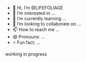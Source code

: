 - 👋 Hi, I’m @LIFEFOLIAGE
- 👀 I’m interested in ...
- 🌱 I’m currently learning ...
- 💞️ I’m looking to collaborate on ...
- 📫 How to reach me ...
- 😄 Pronouns: ...
- ⚡ Fun fact: ...

<!---
LIFEFOLIAGE/LIFEFOLIAGE is a ✨ special ✨ repository because its `README.md` (this file) appears on your GitHub profile.
You can click the Preview link to take a look at your changes.
--->

working in progress
